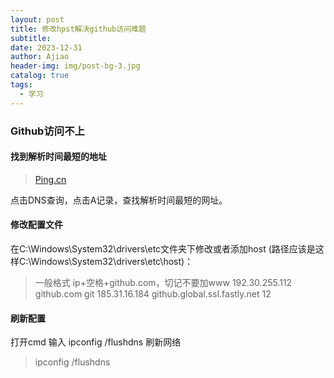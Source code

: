 ```yaml
---
layout: post
title: 修改hpst解决github访问难题
subtitle: 
date: 2023-12-31
author: Ajiao
header-img: img/post-bg-3.jpg
catalog: true
tags:
  - 学习
---
```

### Github访问不上

#### 找到解析时间最短的地址

> [Ping.cn](https://www.ping.cn/dns/github.com)

点击DNS查询，点击A记录，查找解析时间最短的网址。
#### 修改配置文件

在C:\Windows\System32\drivers\etc文件夹下修改或者添加host
(路径应该是这样C:\Windows\System32\drivers\etc\host)：

> 一般格式 ip+空格+github.com，切记不要加www
192.30.255.112  github.com git 
185.31.16.184 github.global.ssl.fastly.net  12

#### 刷新配置

打开cmd 输入 ipconfig /flushdns 刷新网络
>ipconfig /flushdns
